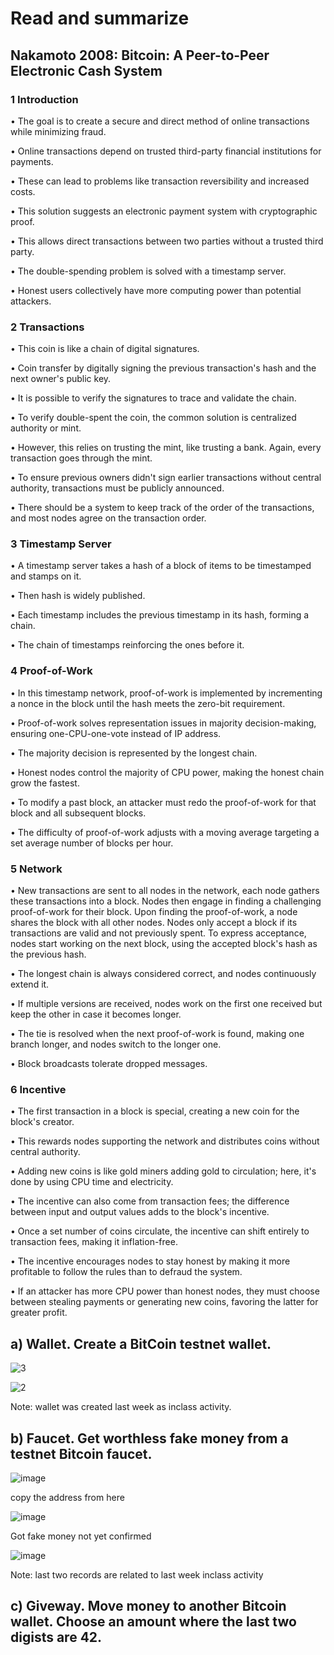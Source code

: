 # Read and summarize 
## Nakamoto 2008: Bitcoin: A Peer-to-Peer Electronic Cash System
### 1 Introduction

•	The goal is to create a secure and direct method of online transactions while minimizing fraud.

•	Online transactions depend on trusted third-party financial institutions for payments.

•	These can lead to problems like transaction reversibility and increased costs.

•	This solution suggests an electronic payment system with cryptographic proof.

•	This allows direct transactions between two parties without a trusted third party.

•	The double-spending problem is solved with a timestamp server.

•	Honest users collectively have more computing power than potential attackers.

### 2 Transactions

•	This coin is like a chain of digital signatures.

•	Coin transfer by digitally signing the previous transaction's hash and the next owner's public key.

•	It is possible to verify the signatures to trace and validate the chain.

•	To verify double-spent the coin, the common solution is centralized authority or mint.

•	However, this relies on trusting the mint, like trusting a bank. Again, every transaction goes through the mint.

•	To ensure previous owners didn't sign earlier transactions without central authority, transactions must be publicly announced.

•	There should be a system to keep track of the order of the transactions, and most nodes agree on the transaction order.


### 3 Timestamp Server

•	A timestamp server takes a hash of a block of items to be timestamped and stamps on it.

•	Then hash is widely published.

•	Each timestamp includes the previous timestamp in its hash, forming a chain.

•	The chain of timestamps reinforcing the ones before it.


### 4 Proof-of-Work

•	In this timestamp network, proof-of-work is implemented by incrementing a nonce in the block until the hash meets the zero-bit requirement.

•	Proof-of-work solves representation issues in majority decision-making, ensuring one-CPU-one-vote instead of IP address.

•	The majority decision is represented by the longest chain.

•	Honest nodes control the majority of CPU power, making the honest chain grow the fastest.

•	To modify a past block, an attacker must redo the proof-of-work for that block and all subsequent blocks.

•	The difficulty of proof-of-work adjusts with a moving average targeting a set average number of blocks per hour.

### 5 Network

•	New transactions are sent to all nodes in the network, each node gathers these transactions into a block. 
Nodes then engage in finding a challenging proof-of-work for their block. 
Upon finding the proof-of-work, a node shares the block with all other nodes. 
Nodes only accept a block if its transactions are valid and not previously spent. 
To express acceptance, nodes start working on the next block, using the accepted block's hash as the previous hash.

•	The longest chain is always considered correct, and nodes continuously extend it.

•	If multiple versions are received, nodes work on the first one received but keep the other in case it becomes longer.

•	The tie is resolved when the next proof-of-work is found, making one branch longer, and nodes switch to the longer one.

•	Block broadcasts tolerate dropped messages.

### 6 Incentive

•	The first transaction in a block is special, creating a new coin for the block's creator.

•	This rewards nodes supporting the network and distributes coins without central authority.

•	Adding new coins is like gold miners adding gold to circulation; here, it's done by using CPU time and electricity.

•	The incentive can also come from transaction fees; the difference between input and output values adds to the block's incentive.

•	Once a set number of coins circulate, the incentive can shift entirely to transaction fees, making it inflation-free.

•	The incentive encourages nodes to stay honest by making it more profitable to follow the rules than to defraud the system.

•	If an attacker has more CPU power than honest nodes, they must choose between stealing payments or generating new coins, favoring the latter for greater profit.



## a) Wallet. Create a BitCoin testnet wallet.
![3](https://github.com/MadhukaPalihakkara/MyRepo/assets/149093784/6ec24ad3-1dcf-4606-9887-ad60ccf10091)

![2](https://github.com/MadhukaPalihakkara/MyRepo/assets/149093784/2062460f-a1f3-42ea-906f-f8baba41f084)

Note: wallet was created last week as inclass activity.

## b) Faucet. Get worthless fake money from a testnet Bitcoin faucet.

![image](https://github.com/MadhukaPalihakkara/MyRepo/assets/149093784/3247f2e6-fe3c-48cd-a73e-76fcb26afef1)

copy the address from here

![image](https://github.com/MadhukaPalihakkara/MyRepo/assets/149093784/445fb83c-71a0-46c7-b085-384e8cd5151e)

Got fake money not yet confirmed

![image](https://github.com/MadhukaPalihakkara/MyRepo/assets/149093784/7bf28686-80cd-4c4e-824e-ca7b3200c800)

Note: last two records are related to last week inclass activity 

## c) Giveway. Move money to another Bitcoin wallet. Choose an amount where the last two digists are 42.

